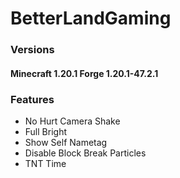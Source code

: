 # BetterLandGaming

### Versions

#### Minecraft 1.20.1 Forge 1.20.1-47.2.1

### Features

- No Hurt Camera Shake
- Full Bright
- Show Self Nametag
- Disable Block Break Particles
- TNT Time